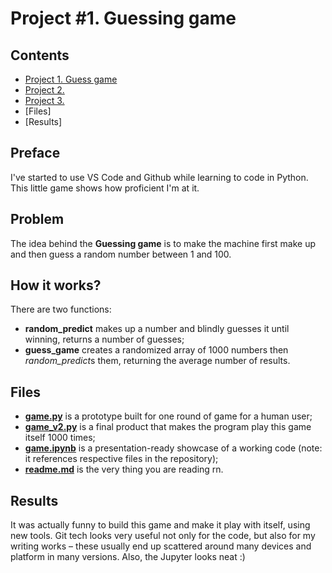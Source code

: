 # Project #1. Guessing game

## Contents
* [Project 1. Guess game](https://github.com/madskillskill/sf_data_science/blob/main/Project%20%231/README.md#Preface)
* [Project 2.](sf_data_science/blob/main/Project%20%231/README.md#Problem)
* [Project 3.](sf_data_science/blob/main/Project%20%231/README.md#How_it_Works?)
* [Files]
* [Results]
## Preface
I've started to use VS Code and Github while learning to code in Python. This little game shows how proficient I'm at it.
## Problem
The idea behind the **Guessing game** is to make the machine first make up and then guess a random number between 1 and 100.
## How it works?
There are two functions:
* **random_predict** makes up a number and blindly guesses it until winning, returns a number of guesses;
* **guess_game** creates a randomized array of 1000 numbers then *random_predict*s them, returning the average number of results.
## Files
* [**game.py**](https://github.com/madskillskill/sf_data_science/blob/main/Project%20%231/game.py) is a prototype built for one round of game for a human user;
* [**game_v2.py**](https://github.com/madskillskill/sf_data_science/blob/main/Project%20%231/game_v2.py) is a final product that makes the program play this game itself 1000 times;
* [**game.ipynb**](https://github.com/madskillskill/sf_data_science/blob/main/Project%20%231/game.ipynb) is a presentation-ready showcase of a working code (note: it references respective files in the repository);
* [**readme.md**](https://github.com/madskillskill/sf_data_science/blob/main/Project%20%231/readme.md) is the very thing you are reading rn.
## Results
It was actually funny to build this game and make it play with itself, using new tools. Git tech looks very useful not only for the code, but also for my writing works – these usually end up scattered around many devices and platform in many versions. Also, the Jupyter looks neat :)